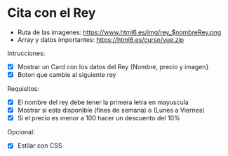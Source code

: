 # Cita con el Rey

- Ruta de las imagenes: https://www.html6.es/img/rey_$nombreRey.png
- Array y datos importantes: https://html6.es/curso/vue.zip

Intrucciones:
- [x] Mostrar un Card con los datos del Rey {Nombre, precio y imagen}
- [x] Boton que cambie al siguiente rey

Requisitos:
- [x] El nombre del rey debe tener la primera letra en mayuscula
- [x] Mostrar si esta disponible (fines de semana) o (Lunes a Viernes)
- [x] Si el precio es menor a 100 hacer un descuento del 10%

Opcional:
- [x] Estilar con CSS